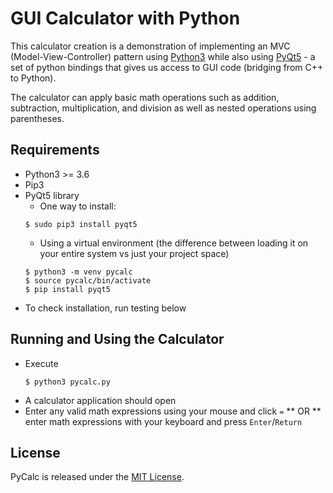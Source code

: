 # GUI Calculator with Python

This calculator creation is a demonstration of implementing an MVC (Model-View-Controller) pattern using [Python3](https://www.python.org) while also using [PyQt5](https://www.riverbankcomputing.com/static/Docs/PyQt5/introduction.html) - a set of python bindings that gives us access to GUI code (bridging from C++ to Python).

The calculator can apply basic math operations such as addition, subtraction, multiplication, and division as well as nested operations using parentheses.

## Requirements
- Python3 >= 3.6
- Pip3
- PyQt5 library
  - One way to install:
  ```console
  $ sudo pip3 install pyqt5
  ```
  - Using a virtual environment (the difference between loading it on your entire system vs just your project space)
  ```console
  $ python3 -m venv pycalc
  $ source pycalc/bin/activate
  $ pip install pyqt5
  ```
- To check installation, run testing below

## Running and Using the Calculator
- Execute
  ```console
  $ python3 pycalc.py
  ```
- A calculator application should open
- Enter any valid math expressions using your mouse and click `=` ** OR ** enter math expressions with your keyboard and press `Enter`/`Return`

## License

PyCalc is released under the [MIT License](https://opensource.org/licenses/MIT).
